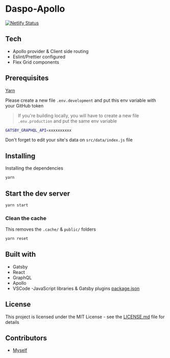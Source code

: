 # Daspo-Apollo

[![Netlify Status](https://api.netlify.com/api/v1/badges/e2bfca08-a76e-43ab-864f-751f34592c3a/deploy-status)](https://app.netlify.com/sites/gatsby-apollo-starter/deploys)

## Tech

- Apollo provider & Client side routing
- Eslint/Prettier configured
- Flex Grid components 

## Prerequisites

[Yarn](https://yarnpkg.com/en/)

Please create a new file `.env.development` and put this env variable with your GitHub token

> If you're building locally, you will have to create a new file `.env.production` and put the same env variable

```bash
GATSBY_GRAPHQL_API=xxxxxxxxxx
```

Don't forget to edit your site's data on `src/data/index.js` file

## Installing

Installing the dependencies

```bash
yarn
```

## Start the dev server

```bash
yarn start
```

### Clean the cache

This removes the `.cache/` & `public/` folders

```bash
yarn reset
```

## Built with

- Gatsby
- React
- GraphQL
- Apollo
- VSCode
-JavaScript libraries & Gatsby plugins [package.json](package.json)

## License

This project is licensed under the MIT License - see the [LICENSE.md](LICENSE.md) file for details

## Contributors

- [Myself](https://github.com/jsrobert/)


